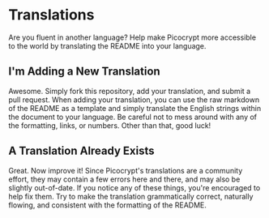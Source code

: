 # Translations
Are you fluent in another language? Help make Picocrypt more accessible to the world by translating the README into your language.

## I'm Adding a New Translation
Awesome. Simply fork this repository, add your translation, and submit a pull request. When adding your translation, you can use the raw markdown of the README as a template and simply translate the English strings within the document to your language. Be careful not to mess around with any of the formatting, links, or numbers. Other than that, good luck!

## A Translation Already Exists
Great. Now improve it! Since Picocrypt's translations are a community effort, they may contain a few errors here and there, and may also be slightly out-of-date. If you notice any of these things, you're encouraged to help fix them. Try to make the translation grammatically correct, naturally flowing, and consistent with the formatting of the README.
